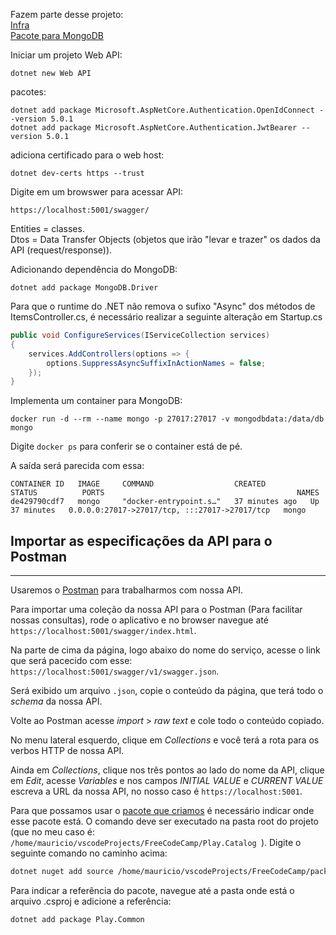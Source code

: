 
Fazem parte desse projeto:  
[Infra](https://github.com/xioumau/dotnet-microservices-infra)  
[Pacote para MongoDB](https://github.com/xioumau/dotnet-create-package)

Iniciar um projeto Web API:

```
dotnet new Web API
```

pacotes:
```
dotnet add package Microsoft.AspNetCore.Authentication.OpenIdConnect --version 5.0.1
dotnet add package Microsoft.AspNetCore.Authentication.JwtBearer --version 5.0.1
```

adiciona certificado para o web host:
```
dotnet dev-certs https --trust
```

Digite em um browswer para acessar API:
```
https://localhost:5001/swagger/
```

Entities = classes.</br>
Dtos = Data Transfer Objects (objetos que irão "levar e trazer" os dados da API (request/response)).

Adicionando dependência do MongoDB:
```
dotnet add package MongoDB.Driver
```

Para que o runtime do .NET não remova o sufixo "Async" dos métodos de ItemsController.cs, é necessário realizar a seguinte alteração em Startup.cs
```c#
public void ConfigureServices(IServiceCollection services)
{
    services.AddControllers(options => {
        options.SuppressAsyncSuffixInActionNames = false;
    });
}
```

Implementa um container para MongoDB:
```
docker run -d --rm --name mongo -p 27017:27017 -v mongodbdata:/data/db mongo
```

Digite `docker ps` para conferir se o container está de pé.

A saída será parecida com essa:
```
CONTAINER ID   IMAGE     COMMAND                  CREATED          STATUS          PORTS                                           NAMES
de429790cdf7   mongo     "docker-entrypoint.s…"   37 minutes ago   Up 37 minutes   0.0.0.0:27017->27017/tcp, :::27017->27017/tcp   mongo
```  

## Importar as especificações da API para o Postman
-----

Usaremos o [Postman](https://www.postman.com/downloads/) para trabalharmos com nossa API.

Para importar uma coleção da nossa API para o Postman (Para facilitar nossas consultas), rode o aplicativo e no browser navegue até ```https://localhost:5001/swagger/index.html```. </br>

Na parte de cima da página, logo abaixo do nome do serviço, acesse o link que será pacecido com esse: ```https://localhost:5001/swagger/v1/swagger.json```.

Será exibido um arquivo ```.json```, copie o conteúdo da página, que terá todo o *schema* da nossa API. 

Volte ao Postman acesse *import* > *raw text* e cole todo o conteúdo copiado.

No menu lateral esquerdo, clique em *Collections* e você terá a rota para os verbos HTTP de nossa API.

Ainda em *Collections*, clique nos três pontos ao lado do nome da API, clique em *Edit*, acesse *Variables* e nos campos *INITIAL VALUE* e *CURRENT VALUE* escreva a URL da nossa API, no nosso caso é ```https://localhost:5001```.


Para que possamos usar o [pacote que criamos](https://github.com/xioumau/dotnet-create-package) é necessário indicar onde esse pacote está. O comando deve ser executado na pasta root do projeto (que no meu caso é: ```/home/mauricio/vscodeProjects/FreeCodeCamp/Play.Catalog ```). Digite o seguinte comando no caminho acima:
```bash
dotnet nuget add source /home/mauricio/vscodeProjects/FreeCodeCamp/packages -n PlayEconomy
``` 

Para indicar a referência do pacote, navegue até a pasta onde está o arquivo .csproj e adicione a referência:
```bash
dotnet add package Play.Common
```
